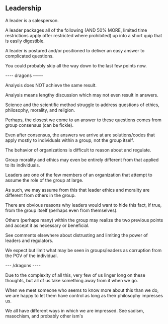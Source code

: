 ## Leadership

A leader is a salesperson.  

A leader packages all of the following (AND 50% MORE, limited time restrictions apply offer restricted where prohibited) up into a short quip that is easily digestible.  

A leader is postured and/or positioned to deliver an easy answer to complicated questions.

You could probably skip all the way down to the last few points now.

---- dragons -----

Analysis does NOT achieve the same result.  

Analysis means lengthy discussion which may not even result in answers.

Science and the scientific method struggle to address questions of ethics, philosophy, morality, and religion.

Perhaps, the closest we come to an answer to these questions comes from group consensus (can be fickle).

Even after consensus, the answers we arrive at are solutions/codes that apply mostly to individuals within a group, not the group itself.

The behavior of organizations is difficult to reason about and regulate.

Group morality and ethics may even be entirely different from that applied to its individuals.

Leaders are one of the few members of an organization that attempt to assume the role of the group at large.

As such, we may assume from this that leader ethics and morality are different from others in the group.

There are obvious reasons why leaders would want to hide this fact, if true, from the group itself (perhaps even from themselves).  

Others (perhaps many) within the group may realize the two previous points and accept it as necessary or beneficial.  

See comments elsewhere about distrusting and limiting the power of leaders and regulators.  

We expect but limit what may be seen in groups/leaders as corruption from the POV of the individual.

--- /dragons ----

Due to the complexity of all this, very few of us linger long on these thoughts, but all of us take something away from it when we go.

When we meet someone who seems to know more about this than we do, we are happy to let them have control as long as their philosophy impresses us.

We all have different ways in which we are impressed.  See sadism, masochism, and probably other ism's